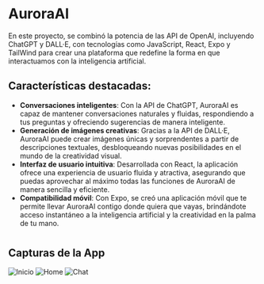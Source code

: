 # AuroraAI

En este proyecto, se combinó la potencia de las API de OpenAI, incluyendo ChatGPT y DALL·E, con tecnologías como JavaScript, React, Expo y TailWind para crear una plataforma que redefine la forma en que interactuamos con la inteligencia artificial.

## Características destacadas:
- **Conversaciones inteligentes**: Con la API de ChatGPT, AuroraAI es capaz de mantener conversaciones naturales y fluidas, respondiendo a tus preguntas y ofreciendo sugerencias de manera inteligente.
- **Generación de imágenes creativas**: Gracias a la API de DALL·E, AuroraAI puede crear imágenes únicas y sorprendentes a partir de descripciones textuales, desbloqueando nuevas posibilidades en el mundo de la creatividad visual.
- **Interfaz de usuario intuitiva**: Desarrollada con React, la aplicación ofrece una experiencia de usuario fluida y atractiva, asegurando que puedas aprovechar al máximo todas las funciones de AuroraAI de manera sencilla y eficiente.
- **Compatibilidad móvil**: Con Expo, se creó una aplicación móvil que te permite llevar AuroraAI contigo donde quiera que vayas, brindándote acceso instantáneo a la inteligencia artificial y la creatividad en la palma de tu mano.


#

## Capturas de la App


![Inicio](https://github.com/njoaco/AuroraAI/assets/162630044/cdb09cc0-0ea9-42c3-8b58-a2488e673fc4)
![Home](https://github.com/njoaco/AuroraAI/assets/162630044/af5d1675-ad53-48bf-89f1-4110151f4481)
![Chat](https://github.com/njoaco/AuroraAI/assets/162630044/bddd5327-a4d9-40db-a4a7-075568b1fade)
